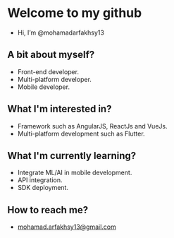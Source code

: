 # Welcome to my github

- Hi, I’m @mohamadarfakhsy13

## A bit about myself?
- Front-end developer.
- Multi-platform developer.
- Mobile developer.

## What I'm interested in?
- Framework such as AngularJS, ReactJs and VueJs.
- Multi-platform development such as Flutter.

## What I'm currently learning?
- Integrate ML/AI in mobile development.
- API integration.
- SDK deployment.

## How to reach me?
- mohamad.arfakhsy13@gmail.com

<!---
mohamadarfakhsy13/mohamadarfakhsy13 is a ✨ special ✨ repository because its `README.md` (this file) appears on your GitHub profile.
You can click the Preview link to take a look at your changes.
--->
